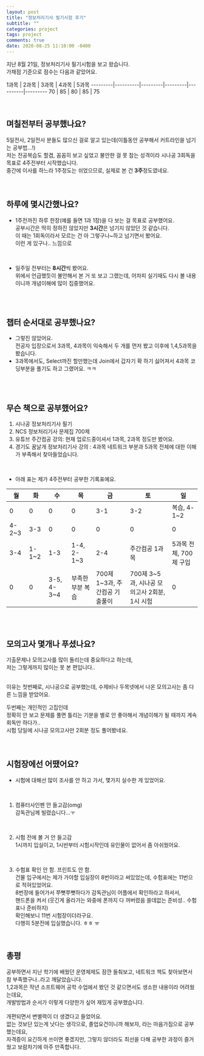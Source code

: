 ```yaml
---
layout: post
title: "정보처리기사 필기시험 후기"
subtitle: ""
categories: project
tags: project
comments: true
date: 2020-08-25 11:10:00 -0400
---
```




지난 8월 21일, 정보처리기사 필기시험을 보고 왔습니다.  
가채점 기준으로 점수는 다음과 같았어요.  

1과목 | 2과목 | 3과목 | 4과목 | 5과목 
---------|----------|---------|---------|----------|---------
 70 | 85 | 80 | 85 | 75

 <br> 


## 며칠전부터 공부했나요?  
5일전사, 2일전사 분들도 많으신 걸로 알고 있는데(이틀동안 공부해서 커트라인을 넘기는 공부법...!)  
저는 전공복습도 할겸, 꼼꼼히 보고 싶었고 불안한 걸 못 참는 성격이라 시나공 3회독을 목표로 4주전부터 시작했습니다.  
중간에 이사를 하느라 1주정도는 쉬었으므로, 실제로 본 건 **3주**정도였네요.  
<br> 
<br> 

## 하루에 몇시간했나요?
- 1주전까진 하루 한장(예를 들면 1과 1장)을 다 보는 걸 목표로 공부했어요.  
공부시간은 딱히 정하진 않았지만 **3시간**은 넘기지 않았던 것 같습니다.  
이 때는 1회독이라서 모르는 건 아 그렇구나~하고 넘기면서 봤어요.  
이런 게 있구나.. 느낌으로  
<br> 

- 일주일 전부터는 **8시간**씩 봤어요.  
위에서 언급했듯이 불안해서 본 거 또 보고 그랬는데, 
어차피 실기때도 다시 볼 내용이니까 개념이해에 많이 집중했어요.  
<br> 
<br> 

## 챕터 순서대로 공부했나요?
- 그렇진 않았어요.  
전공자 입장으로서 3과목, 4과목이 익숙해서 두 개를 먼저 봤고 이후에 1,4,5과목을 봤습니다.  
- 3과목에서도, Select까진 할만했는데 Join에서 갑자기 확 하기 싫어져서 4과목 코딩부분을 풀기도 하고 그랬어요. ㅋㅋ  

<br> 
<br> 


## 무슨 책으로 공부했어요?
1. 시나공 정보처리기사 필기
2. NCS 정보처리기사 문제집 700제
3. 유튜브 주간컴공 강의: 현재 업로드중이셔서 1과목, 2과목 정도만 봤어요.
4. 경기도 꿈날개 정보처리기사 강의 : 4과목 네트워크 부분과 5과목 전체에 대한 이해가 부족해서 찾아들었습니다. 

<br> 

- 아래 표는 제가 4주전부터 공부한 기록표예요.

월 | 화 | 수 | 목 | 금 | 토 | 일
---------|----------|---------|---------|----------|---------|---------
 0 | 0 | 0 | 0 | 3-1 | 3-2 | 복습, 4-1~2 
 4-2~3 | 3-3 | 0 | 0 | 0 | 0 | 0
 3-4 | 1-1~2 | 1-3 | 1-4, 2-1~3 | 2-4 | 주간컴공 1과목 | 5과목 전체, 700제 구입
 0 | 0 | 3-5, 4-3~4 | 부족한 부분 복습 | 700제 1~3과, 주간컴공 기출풀이 | 700제 3~5과, 시나공 모의고사 2회분,  1시 시험 | 0

<br> 
<br> 

## 모의고사 몇개나 푸셨나요?
기출문제나 모의고사를 많이 돌리는데 중요하다고 하는데,  
저는 그렇게까지 많이는 못 본 편입니다..  

<br> 
이유는 첫번째로,  
시나공으로 공부했는데, 수제비나 두목넷에서 나온 모의고사는 좀 다른 느낌을 받았어요.  
<br> 

두번째는 개인적인 고집인데  
정확히 안 보고 문제를 풀면 틀리는 기분을 별로 안 좋아해서 개념이해가 될 때까지 계속 회독만 하다가..  
시험 당일에 시나공 모의고사만 2회분 정도 풀어봤네요.  
<br> 
<br> 



## 시험장에선 어땠어요?
- 시험에 대해선 많이 조사를 안 하고 가서, 몇가지 실수한 게 있었어요.  
<br> 

1. 컴퓨터사인펜 안 들고감(omg)  
감독관님께 빌렸습니다...ㅜ  
<br> 

2. 시험 전에 볼 거 안 들고감  
1시까지 입실이고, 1시반부터 시험시작인데 유인물이 없어서 좀 아쉬웠어요.  
<br> 

3. 수험표 확인 안 함. 프린트도 안 함.  
건물 입구에서는 제가 가야할 입실장이 8번이라고 써있었는데, 수험표에는 11번으로 적혀있었어요.  
8번장에 들어가서 쭈뼛쭈뼛하다가 감독관님이 어플에서 확인하라고 하셔서,  
핸드폰을 켜서 (웃긴게 올라가는 와중에 폰까지 다 꺼버렸음 쓸데없는 준비성.. 수험표나 준비하지)  
확인해보니 11번 시험장이더라구요.  
다행히 5분전에 입실했습니다. ㅎㅎ ㅠ  
<br> 

## 총평
공부하면서 지난 학기에 배웠던 운영체제도 잠깐 들춰보고, 네트워크 책도 찾아보면서 참 부족했구나..라고 깨달았습니다.  
1,2과목은 작년 소프트웨어 공학 수업에서 봤던 것 같으면서도 생소한 내용이라 어려웠는데요,  
개발방법과 순서가 이렇게 다양한가 싶어 재밌게 공부했습니다.  
<br>
개편되면서 변별력이 더 생겼다고 들었어요.  
없는 것보단 있는게 낫다는 생각으로, 졸업요건이니까 해보자, 라는 마음가짐으로 공부했는데요,  
자격증이 요긴하게 쓰이면 좋겠지만, 그렇지 않더라도 최선을 다해 공부한 과정이 즐거웠고 보람차기에 아주 만족합니다.  



